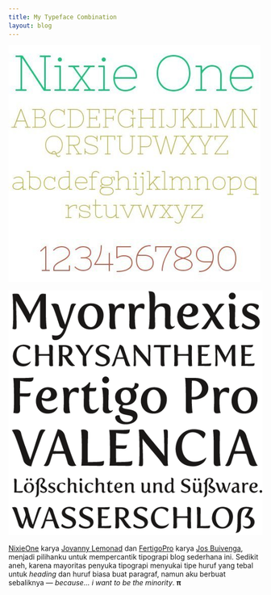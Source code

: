 ```yaml
---
title: My Typeface Combination
layout: blog
---
```


![Nixie One](/img/nixie.jpg)

![FertigoPro](/img/fertigo.gif)

[NixieOne](http://www.google.com/webfonts#UsePlace:use/Collection:Nixie+One) karya [Jovanny Lemonad](https://plus.google.com/115426726897976242009/about) dan [FertigoPro](http://www.myfonts.com/fonts/exljbris/fertigo-pro/)
 karya [Jos Buivenga](http://exljbris.wordpress.com/), menjadi pilihanku untuk mempercantik tipograpi blog sederhana ini. Sedikit aneh, karena mayoritas penyuka tipograpi menyukai tipe huruf yang tebal untuk _heading_ dan huruf biasa buat paragraf, namun aku berbuat sebaliknya &mdash; _because... i want to be the minority_. __&#x3C0;__